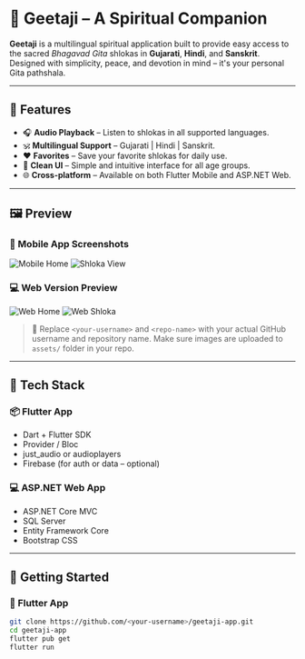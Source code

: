 # 📿 Geetaji – A Spiritual Companion

**Geetaji** is a multilingual spiritual application built to provide easy access to the sacred *Bhagavad Gita* shlokas in **Gujarati**, **Hindi**, and **Sanskrit**. Designed with simplicity, peace, and devotion in mind – it's your personal Gita pathshala.

---

## 🌟 Features

- 🎧 **Audio Playback** – Listen to shlokas in all supported languages.
- 🕉️ **Multilingual Support** – Gujarati | Hindi | Sanskrit.
- ❤️ **Favorites** – Save your favorite shlokas for daily use.
- 📖 **Clean UI** – Simple and intuitive interface for all age groups.
- 🌐 **Cross-platform** – Available on both Flutter Mobile and ASP.NET Web.

---

## 🖼️ Preview

### 📱 Mobile App Screenshots
![Mobile Home](https://github.com/<your-username>/<repo-name>/raw/main/assets/mobile-home.png)
![Shloka View](https://github.com/<your-username>/<repo-name>/raw/main/assets/shloka-view.png)

### 💻 Web Version Preview
![Web Home](https://github.com/<your-username>/<repo-name>/raw/main/assets/web-home.png)
![Web Shloka](https://github.com/<your-username>/<repo-name>/raw/main/assets/web-shloka.png)

> 📌 Replace `<your-username>` and `<repo-name>` with your actual GitHub username and repository name. Make sure images are uploaded to `assets/` folder in your repo.

---

## 🔧 Tech Stack

### 📦 Flutter App
- Dart + Flutter SDK
- Provider / Bloc
- just_audio or audioplayers
- Firebase (for auth or data – optional)

### 💻 ASP.NET Web App
- ASP.NET Core MVC
- SQL Server
- Entity Framework Core
- Bootstrap CSS

---

## 🚀 Getting Started

### 📲 Flutter App

```bash
git clone https://github.com/<your-username>/geetaji-app.git
cd geetaji-app
flutter pub get
flutter run
